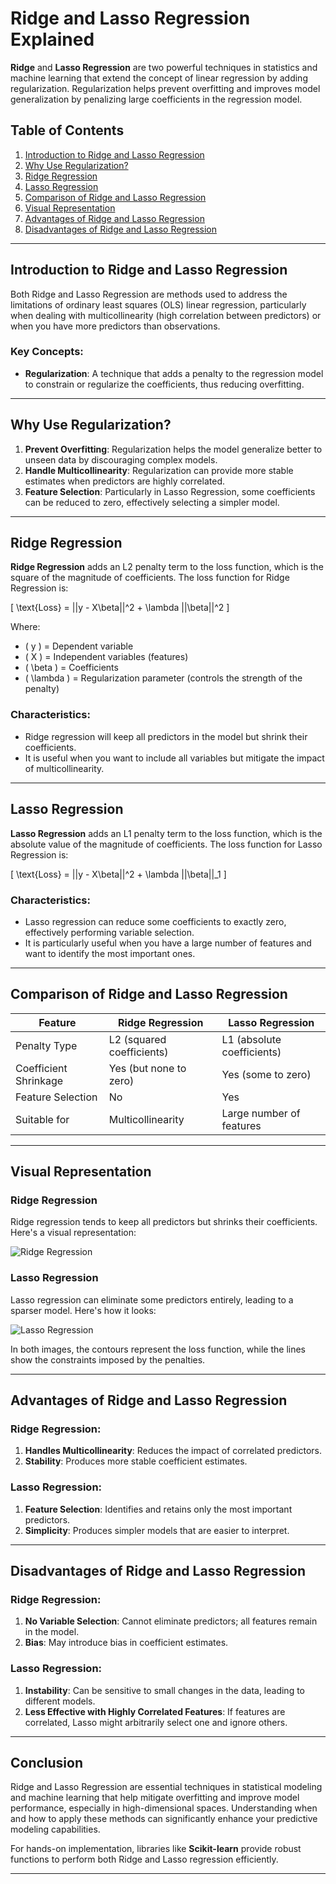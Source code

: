 # Ridge and Lasso Regression Explained

**Ridge** and **Lasso Regression** are two powerful techniques in statistics and machine learning that extend the concept of linear regression by adding regularization. Regularization helps prevent overfitting and improves model generalization by penalizing large coefficients in the regression model.

## Table of Contents

1. [Introduction to Ridge and Lasso Regression](#introduction-to-ridge-and-lasso-regression)
2. [Why Use Regularization?](#why-use-regularization)
3. [Ridge Regression](#ridge-regression)
4. [Lasso Regression](#lasso-regression)
5. [Comparison of Ridge and Lasso Regression](#comparison-of-ridge-and-lasso-regression)
6. [Visual Representation](#visual-representation)
7. [Advantages of Ridge and Lasso Regression](#advantages-of-ridge-and-lasso-regression)
8. [Disadvantages of Ridge and Lasso Regression](#disadvantages-of-ridge-and-lasso-regression)

---

## Introduction to Ridge and Lasso Regression

Both Ridge and Lasso Regression are methods used to address the limitations of ordinary least squares (OLS) linear regression, particularly when dealing with multicollinearity (high correlation between predictors) or when you have more predictors than observations.

### Key Concepts:
- **Regularization**: A technique that adds a penalty to the regression model to constrain or regularize the coefficients, thus reducing overfitting.

---

## Why Use Regularization?

1. **Prevent Overfitting**: Regularization helps the model generalize better to unseen data by discouraging complex models.
2. **Handle Multicollinearity**: Regularization can provide more stable estimates when predictors are highly correlated.
3. **Feature Selection**: Particularly in Lasso Regression, some coefficients can be reduced to zero, effectively selecting a simpler model.

---

## Ridge Regression

**Ridge Regression** adds an L2 penalty term to the loss function, which is the square of the magnitude of coefficients. The loss function for Ridge Regression is:

\[
\text{Loss} = ||y - X\beta||^2 + \lambda ||\beta||^2
\]

Where:
- \( y \) = Dependent variable
- \( X \) = Independent variables (features)
- \( \beta \) = Coefficients
- \( \lambda \) = Regularization parameter (controls the strength of the penalty)

### Characteristics:
- Ridge regression will keep all predictors in the model but shrink their coefficients.
- It is useful when you want to include all variables but mitigate the impact of multicollinearity.

---

## Lasso Regression

**Lasso Regression** adds an L1 penalty term to the loss function, which is the absolute value of the magnitude of coefficients. The loss function for Lasso Regression is:

\[
\text{Loss} = ||y - X\beta||^2 + \lambda ||\beta||_1
\]

### Characteristics:
- Lasso regression can reduce some coefficients to exactly zero, effectively performing variable selection.
- It is particularly useful when you have a large number of features and want to identify the most important ones.

---

## Comparison of Ridge and Lasso Regression

| Feature               | Ridge Regression                  | Lasso Regression                  |
|-----------------------|-----------------------------------|-----------------------------------|
| Penalty Type          | L2 (squared coefficients)         | L1 (absolute coefficients)        |
| Coefficient Shrinkage | Yes (but none to zero)           | Yes (some to zero)               |
| Feature Selection      | No                                | Yes                               |
| Suitable for          | Multicollinearity                 | Large number of features          |

---

## Visual Representation

### Ridge Regression

Ridge regression tends to keep all predictors but shrinks their coefficients. Here's a visual representation:

![Ridge Regression](https://miro.medium.com/v2/resize:fit:1400/1*dk9mEc_LacyJ-PHrBT8ljQ.png)

### Lasso Regression

Lasso regression can eliminate some predictors entirely, leading to a sparser model. Here's how it looks:

![Lasso Regression](https://miro.medium.com/v2/resize:fit:1400/1*xlxwACNvAwVKFFt1IIgHwg.png)

In both images, the contours represent the loss function, while the lines show the constraints imposed by the penalties.

---

## Advantages of Ridge and Lasso Regression

### Ridge Regression:
1. **Handles Multicollinearity**: Reduces the impact of correlated predictors.
2. **Stability**: Produces more stable coefficient estimates.

### Lasso Regression:
1. **Feature Selection**: Identifies and retains only the most important predictors.
2. **Simplicity**: Produces simpler models that are easier to interpret.

---

## Disadvantages of Ridge and Lasso Regression

### Ridge Regression:
1. **No Variable Selection**: Cannot eliminate predictors; all features remain in the model.
2. **Bias**: May introduce bias in coefficient estimates.

### Lasso Regression:
1. **Instability**: Can be sensitive to small changes in the data, leading to different models.
2. **Less Effective with Highly Correlated Features**: If features are correlated, Lasso might arbitrarily select one and ignore others.

---

## Conclusion

Ridge and Lasso Regression are essential techniques in statistical modeling and machine learning that help mitigate overfitting and improve model performance, especially in high-dimensional spaces. Understanding when and how to apply these methods can significantly enhance your predictive modeling capabilities.

For hands-on implementation, libraries like **Scikit-learn** provide robust functions to perform both Ridge and Lasso regression efficiently.

---

